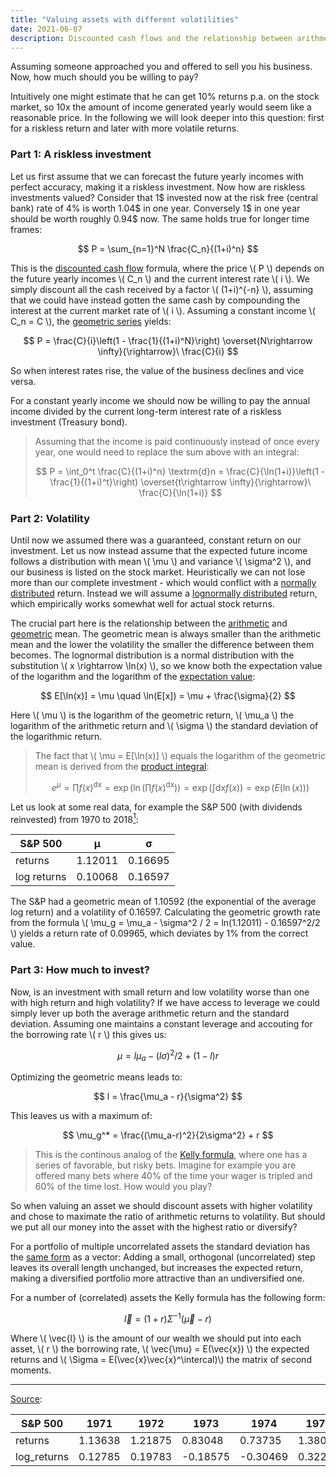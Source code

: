```yaml
---
title: "Valuing assets with different volatilities"
date: 2021-06-07
description: Discounted cash flows and the relationship between arithmetic and geometric mean of a lognormal distribution
---
```


Assuming someone approached you and offered to sell you his business. Now, how much should you be willing to pay?

Intuitively one might estimate that he can get 10% returns p.a. on the stock market, so 10x the amount of income generated yearly would seem like a reasonable price. In the following we will look deeper into this question: first for a riskless return and later with more volatile returns.

### Part 1: A riskless investment

Let us first assume that we can forecast the future yearly incomes with perfect accuracy, making it a riskless investment. Now how are riskless investments valued? Consider that 1$ invested now at the risk free (central bank) rate of 4% is worth 1.04$ in one year. Conversely 1$ in one year should be worth roughly 0.94$ now. The same holds true for longer time frames:

$$
  P = \sum_{n=1}^N \frac{C_n}{(1+i)^n}
$$

This is the [discounted cash flow](https://en.wikipedia.org/wiki/Discounted_cash_flow) formula, where the price \\( P \\) depends on the future yearly incomes \\( C_n \\) and the current interest rate \\( i \\). We simply discount all the cash received by a factor \\( (1+i)^{-n} \\), assuming that we could have instead gotten the same cash by compounding the interest at the current market rate of \\( i \\). Assuming a constant income \\( C_n = C \\), the [geometric series](https://en.wikipedia.org/wiki/Geometric_series) yields:

$$
  P = \frac{C}{i}\left(1 - \frac{1}{(1+i)^N}\right) \overset{N\rightarrow \infty}{\rightarrow}\ \frac{C}{i}
$$

So when interest rates rise, the value of the business declines and vice versa.

For a constant yearly income we should now be willing to pay the annual income divided by the current long-term interest rate of a riskless investment (Treasury bond).

> Assuming that the income is paid continuously instead of once every year, one would need to replace the sum above with an integral:
>
> $$ P = \int_0^t \frac{C}{(1+i)^n} \textrm{d}n = \frac{C}{\ln(1+i)}\left(1 - \frac{1}{(1+i)^t}\right) \overset{t\rightarrow \infty}{\rightarrow}\ \frac{C}{\ln(1+i)} $$
>

### Part 2: Volatility

Until now we assumed there was a guaranteed, constant return on our investment. Let us now instead assume that the expected future income follows a distribution with mean \\( \mu \\) and variance \\( \sigma^2 \\), and our business is listed on the stock market. Heuristically we can not lose more than our complete investment - which would conflict with a [normally distributed](https://en.wikipedia.org/wiki/Normal_distribution) return. Instead we will assume a [lognormally distributed](https://en.wikipedia.org/wiki/Log-normal_distribution) return, which empirically works somewhat well for actual stock returns.

The crucial part here is the relationship between the [arithmetic](https://en.wikipedia.org/wiki/Arithmetic_mean) and [geometric](https://en.wikipedia.org/wiki/Geometric_mean) mean. The geometric mean is always smaller than the arithmetic mean and the lower the volatility the smaller the difference between them becomes. The lognormal distribution is a normal distribution with the substitution  \\( x \rightarrow \ln(x) \\), so we know both the expectation value of the logarithm and the logarithm of the [expectation value](https://en.wikipedia.org/wiki/Log-normal_distribution#Arithmetic_moments):

$$
  E[\ln(x)] = \mu \quad \ln(E[x]) = \mu + \frac{\sigma}{2}
$$

Here \\( \mu \\) is the logarithm of the geometric return, \\( \mu_a \\) the logarithm of the arithmetic return and \\( \sigma \\) the standard deviation of the logarithmic return.

> The fact that \\( \mu = E[\ln(x)] \\) equals the logarithm of the geometric mean is derived from the [product integral](https://en.wikipedia.org/wiki/Product_integral#Type_II:_geometric_integral):
> 
> $$ e^\mu = \prod f(x)^{\textrm{dx}} = \exp\left(\ln\left(\prod f(x)^{\textrm{dx}}\right)\right) = \exp\left(\int \textrm{dx} f(x) \right) = \exp(E(\ln(x))) $$
>

Let us look at some real data, for example the S&P 500 (with dividends reinvested) from 1970 to 2018<a title="Data" href="#data"><sup>1</sup></a>:

| S&P 500     | μ       | σ       |
|-------------|---------|---------|
| returns     | 1.12011 | 0.16695 |
| log returns | 0.10068 | 0.16597 |

The S&P had a geometric mean of 1.10592 (the exponential of the average log return) and a volatility of 0.16597. Calculating the geometric growth rate from the formula \\( \mu_g = \mu_a - \sigma^2 / 2 = ln(1.12011) - 0.16597^2/2 \\)  yields a return rate of 0.09965, which deviates by 1% from the correct value.

### Part 3: How much to invest?

Now, is an investment with small return and low volatility worse than one with high return and high volatility? If we have access to leverage we could simply lever up both the average arithmetic return and the standard deviation. Assuming one maintains a constant leverage and accouting for the borrowing rate \\( r \\) this gives us:

$$
  \mu = l \mu_a - (l\sigma)^2/2 + (1 - l)r
$$

Optimizing the geometric means leads to:

$$
  l = \frac{\mu_a - r}{\sigma^2}
$$

This leaves us with a maximum of:

$$
  \mu_g^* = \frac{(\mu_a-r)^2}{2\sigma^2} + r
$$

> This is the continous analog of the [Kelly formula](https://en.wikipedia.org/wiki/Kelly_criterion), where one has a series of favorable, but risky bets.
> Imagine for example you are offered many bets where 40% of the time your wager is tripled and 60% of the time lost. How would you play?

So when valuing an asset we should discount assets with higher volatility and chose to maximate the ratio of arithmetic returns to volatility. But should we put all our money into the asset with the highest ratio or diversify?

For a portfolio of multiple uncorrelated assets the standard deviation has the [same form](https://en.wikipedia.org/wiki/Propagation_of_uncertainty#Example_formulae) as a vector: Adding a small, orthogonal (uncorrelated) step leaves its overall length unchanged, but increases the expected return, making a diversified portfolio more attractive than an undiversified one.

For a number of (correlated) assets the Kelly formula has the following form:

$$
  \vec{l} = (1+r)\Sigma^{-1} (\vec{\mu} - r)
$$

Where \\( \vec{l} \\) is the amount of our wealth we should put into each asset, \\( r \\) the borrowing rate, \\( \vec{\mu} = E(\vec{x}) \\) the expected returns and \\( \Sigma = E(\vec{x}\vec{x}^\intercal)\\) the matrix of second moments.

___
<a id="data" href="https://datahub.io/core/s-and-p-500">Source</a>:
<table><thead><tr><th>S&amp;P 500</th><th>1971</th><th>1972</th><th>1973</th><th>1974</th><th>1975</th><th>1976</th><th>1977</th><th>1978</th><th>1979</th><th>1980</th><th>1981</th><th>1982</th><th>1983</th><th>1984</th><th>1985</th><th>1986</th><th>1987</th><th>1988</th><th>1989</th><th>1990</th><th>1991</th><th>1992</th><th>1993</th><th>1994</th><th>1995</th><th>1996</th><th>1997</th><th>1998</th><th>1999</th><th>2000</th><th>2001</th><th>2002</th><th>2003</th><th>2004</th><th>2005</th><th>2006</th><th>2007</th><th>2008</th><th>2009</th><th>2010</th><th>2011</th><th>2012</th><th>2013</th><th>2014</th><th>2015</th><th>2016</th><th>2017</th><th>μ</th><th>σ</th></tr></thead><tbody><tr><td>returns</td><td>1.13638</td><td>1.21875</td><td>0.83048</td><td>0.73735</td><td>1.38063</td><td>1.22471</td><td>0.93529</td><td>1.07670</td><td>1.18021</td><td>1.30147</td><td>0.97334</td><td>1.19073</td><td>1.23127</td><td>1.04603</td><td>1.31337</td><td>1.24101</td><td>0.99828</td><td>1.18744</td><td>1.30187</td><td>0.97557</td><td>1.22065</td><td>1.15488</td><td>1.09935</td><td>1.00406</td><td>1.38454</td><td>1.23561</td><td>1.31796</td><td>1.25506</td><td>1.21569</td><td>0.94235</td><td>0.87161</td><td>0.79777</td><td>1.22264</td><td>1.12801</td><td>1.07059</td><td>1.14250</td><td>1.06288</td><td>0.60684</td><td>1.30113</td><td>1.14014</td><td>1.02062</td><td>1.16769</td><td>1.29718</td><td>1.15845</td><td>1.02003</td><td>1.11716</td><td>1.20911</td><td>1.12011</td><td>0.16695</td></tr><tr><td>log_returns</td><td>0.12785</td><td>0.19783</td><td>-0.18575</td><td>-0.30469</td><td>0.32254</td><td>0.20270</td><td>-0.06690</td><td>0.07390</td><td>0.16569</td><td>0.26349</td><td>-0.02702</td><td>0.17456</td><td>0.20805</td><td>0.04500</td><td>0.27260</td><td>0.21593</td><td>-0.00172</td><td>0.17180</td><td>0.26380</td><td>-0.02473</td><td>0.19938</td><td>0.14399</td><td>0.09472</td><td>0.00405</td><td>0.32537</td><td>0.21157</td><td>0.27608</td><td>0.22718</td><td>0.19531</td><td>-0.05937</td><td>-0.13741</td><td>-0.22593</td><td>0.20102</td><td>0.12046</td><td>0.06821</td><td>0.13322</td><td>0.06098</td><td>-0.49949</td><td>0.26324</td><td>0.13115</td><td>0.02041</td><td>0.15503</td><td>0.26019</td><td>0.14708</td><td>0.01983</td><td>0.11079</td><td>0.18989</td><td>0.10068</td><td>0.16597</td></tr></tbody></table>
